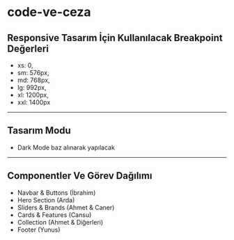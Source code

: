 # code-ve-ceza


## Responsive Tasarım İçin Kullanılacak Breakpoint Değerleri

- xs: 0,
- sm: 576px,
- md: 768px,
- lg: 992px,
- xl: 1200px,
- xxl: 1400px

---

## Tasarım Modu

* Dark Mode baz alınarak yapılacak

---

## Componentler Ve Görev Dağılımı

* Navbar & Buttons (İbrahim)
* Hero Section (Arda)
* Sliders & Brands (Ahmet & Caner)
* Cards & Features (Cansu)
* Collection (Ahmet & Diğerleri)
* Footer (Yunus)